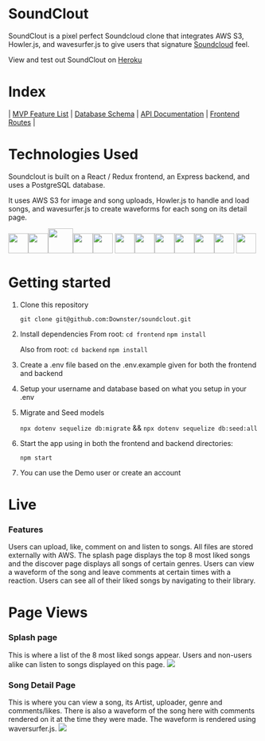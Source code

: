 # SoundClout

SoundClout is a pixel perfect Soundcloud clone that integrates AWS S3, Howler.js, and wavesurfer.js to give users that signature [Soundcloud](https://www.soundcloud.com/) feel.

View and test out SoundClout on [Heroku](https://soundclout-app.herokuapp.com/)

# Index

|
[MVP Feature List](https://github.com/Downster/soundclout/wiki/Feature-List) |
[Database Schema](https://github.com/Downster/soundclout/wiki/Db-Schema) |
[API Documentation](https://github.com/Downster/soundclout/wiki/API-Documentation) |
[Frontend Routes](https://github.com/Downster/soundclout/wiki/Frontend-Routes) |

# Technologies Used
Soundclout is built on a React / Redux frontend, an Express backend, and uses a PostgreSQL database.

It uses AWS S3 for image and song uploads, Howler.js to handle and load songs, and wavesurfer.js to create waveforms for each song on its detail page.

<img  src="https://cdn.jsdelivr.net/gh/devicons/devicon/icons/javascript/javascript-original.svg"  height=40/><img src="https://cdn.jsdelivr.net/gh/devicons/devicon/icons/nodejs/nodejs-plain-wordmark.svg" height=40/><img src="https://cdn.jsdelivr.net/gh/devicons/devicon/icons/express/express-original-wordmark.svg" height=50/><img  src="https://cdn.jsdelivr.net/gh/devicons/devicon/icons/postgresql/postgresql-original.svg"  height=40/><img  src="https://cdn.jsdelivr.net/gh/devicons/devicon/icons/sequelize/sequelize-original.svg"  height=40/>
<img src="https://cdn.jsdelivr.net/gh/devicons/devicon/icons/react/react-original.svg" height=40/><img src="https://cdn.jsdelivr.net/gh/devicons/devicon/icons/redux/redux-original.svg" height=40/><img  src="https://cdn.jsdelivr.net/gh/devicons/devicon/icons/css3/css3-original.svg"  height=40/><img  src="https://cdn.jsdelivr.net/gh/devicons/devicon/icons/html5/html5-original.svg"  height=40/><img  src="https://cdn.jsdelivr.net/gh/devicons/devicon/icons/git/git-original.svg"  height=40/><img  src="https://cdn.jsdelivr.net/gh/devicons/devicon/icons/vscode/vscode-original.svg"  height=40/>
<img src="https://cdn.jsdelivr.net/gh/devicons/devicon/icons/amazonwebservices/amazonwebservices-original-wordmark.svg" height=40 />

# Getting started

1. Clone this repository

   `git clone git@github.com:Downster/soundclout.git`

2. Install dependencies
   From root: `cd frontend`
   `npm install`
   
   Also from root: 
   `cd backend`
   `npm install`

3. Create a .env file based on the .env.example given for both the frontend and backend

4. Setup your username and database based on what you setup in your .env

5. Migrate and Seed models

   `npx dotenv sequelize db:migrate` &&
   `npx dotenv sequelize db:seed:all`

6. Start the app using in both the frontend and backend directories:

   `npm start`

7. You can use the Demo user or create an account

# Live

### Features
Users can upload, like, comment on and listen to songs. All files are stored externally with AWS. The splash page displays the top 8 most liked songs and the discover page displays all songs of certain genres. Users can view a waveform of the song and leave comments at certain times with a reaction. Users can see all of their liked songs by navigating to their library.

# Page Views

### Splash page
This is where a list of the 8 most liked songs appear. Users and non-users alike can listen to songs displayed on this page.
<img src='https://i.imgur.com/GdsyBZj.png'/>

### Song Detail Page

This is where you can view a song, its Artist, uploader, genre and comments/likes. There is also a waveform of the song here with comments rendered on it at the time they were made. The waveform is rendered using waversurfer.js. 
<img src='https://i.imgur.com/GvbcOOE.png'/>









